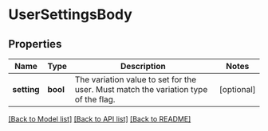 # UserSettingsBody

## Properties
Name | Type | Description | Notes
------------ | ------------- | ------------- | -------------
**setting** | **bool** | The variation value to set for the user. Must match the variation type of the flag.  | [optional] 

[[Back to Model list]](../README.md#documentation-for-models) [[Back to API list]](../README.md#documentation-for-api-endpoints) [[Back to README]](../README.md)


